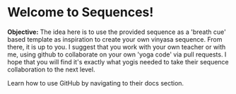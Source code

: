 <h1> Welcome to Sequences! </h1>
<b><p> Objective:</b> The idea here is to use the provided sequence as a 'breath cue' based template as inspiration to create your own vinyasa sequence. From there, it is up to you. I suggest that you  work with your own teacher or with me, using github to collaborate on your own 'yoga code' via pull requests. I hope that you will find it's exactly what yogis needed to take their sequence collaboration to the next level.</p>
<p> Learn how to use GitHub by navigating to their docs section.</p>

